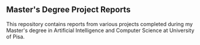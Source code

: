 ## Master's Degree Project Reports

This repository contains reports from various projects completed during my Master's degree in Artificial Intelligence and Computer Science at University of Pisa.
